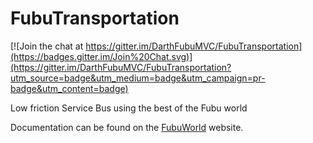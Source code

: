 FubuTransportation
==================

[![Join the chat at https://gitter.im/DarthFubuMVC/FubuTransportation](https://badges.gitter.im/Join%20Chat.svg)](https://gitter.im/DarthFubuMVC/FubuTransportation?utm_source=badge&utm_medium=badge&utm_campaign=pr-badge&utm_content=badge)

Low friction Service Bus using the best of the Fubu world

Documentation can be found on the [FubuWorld](http://darthfubumvc.github.io/fubutransportation) website.
